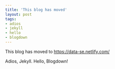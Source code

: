 ```yaml
---
title: 'This blog has moved'
layout: post
tags:
- adios
- jekyll
- hello
- blogdown
---
```




This blog has moved to <https://data-se.netlify.com/>

Adios, Jekyll. Hello, Blogdown!

